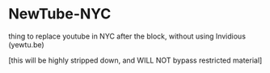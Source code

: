 # NewTube-NYC
thing to replace youtube in NYC after the block, without using Invidious (yewtu.be)

[this will be highly stripped down, and WILL NOT bypass restricted material]
